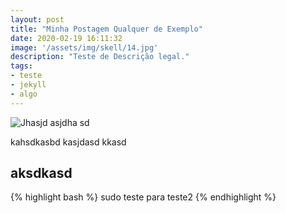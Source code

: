 ```yaml
---
layout: post
title: "Minha Postagem Qualquer de Exemplo"
date: 2020-02-19 16:11:32
image: '/assets/img/skell/14.jpg'
description: "Teste de Descrição legal."
tags:
- teste
- jekyll
- algo
---
```


![Jhasjd asjdha sd ](/assets/img/skell/14.jpg)

kahsdkasbd
kasjdasd 
kkasd

## aksdkasd

{% highlight bash %}
sudo teste para teste2
{% endhighlight %}
